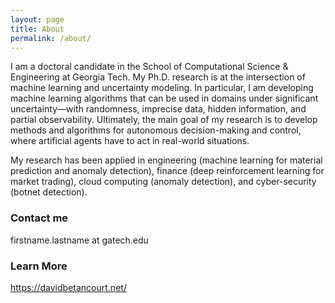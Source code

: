 ```yaml
---
layout: page
title: About
permalink: /about/
---
```


I am a doctoral candidate in the School of Computational Science & Engineering at Georgia Tech. My Ph.D. research is at the intersection of machine learning and uncertainty modeling. In particular, I am developing machine learning algorithms that can be used in domains under significant uncertainty—with randomness, imprecise data, hidden information, and partial observability. Ultimately, the main goal of my research is to develop methods and algorithms for autonomous decision-making and control, where artificial agents have to act in real-world situations.

My research has been applied in engineering (machine learning for material prediction and anomaly detection), finance (deep reinforcement learning for market trading), cloud computing (anomaly detection), and cyber-security (botnet detection).


### Contact me

firstname.lastname at gatech.edu


### Learn More
<https://davidbetancourt.net/>
